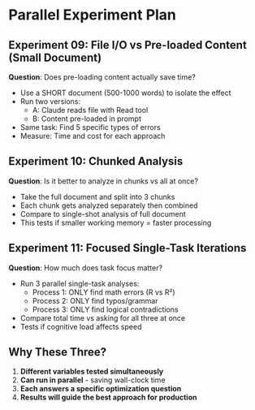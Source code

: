 # Parallel Experiment Plan

## Experiment 09: File I/O vs Pre-loaded Content (Small Document)
**Question**: Does pre-loading content actually save time?
- Use a SHORT document (500-1000 words) to isolate the effect
- Run two versions:
  - A: Claude reads file with Read tool
  - B: Content pre-loaded in prompt
- Same task: Find 5 specific types of errors
- Measure: Time and cost for each approach

## Experiment 10: Chunked Analysis
**Question**: Is it better to analyze in chunks vs all at once?
- Take the full document and split into 3 chunks
- Each chunk gets analyzed separately then combined
- Compare to single-shot analysis of full document
- This tests if smaller working memory = faster processing

## Experiment 11: Focused Single-Task Iterations
**Question**: How much does task focus matter?
- Run 3 parallel single-task analyses:
  - Process 1: ONLY find math errors (R vs R²)
  - Process 2: ONLY find typos/grammar
  - Process 3: ONLY find logical contradictions
- Compare total time vs asking for all three at once
- Tests if cognitive load affects speed

## Why These Three?

1. **Different variables tested simultaneously**
2. **Can run in parallel** - saving wall-clock time
3. **Each answers a specific optimization question**
4. **Results will guide the best approach for production**